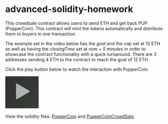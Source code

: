 # advanced-solidity-homework

This crowdsale contract allows users to send ETH and get back PUP (PupperCoin).
This contract will mint the tokens automatically and distribute them to buyers in one transaction. 

The example set in the video below has the <i>goal</i> and the <i>cap</i> set at 12 ETH as well as having the <i>closingTime</i> set at <i>now + 5 minutes</i> in order to showcase the contract functionality with a quick turnaround. There are 3 addresses sending 4 ETH to the contract to reach the goal of 12 ETH.

Click the play button below to watch the interaction with PupperCoin.

<a href="https://drive.google.com/file/d/16x2D9bjlQNOZhcWh9Ye1YPALGDf0JCX7/view" title="Link Title"><img src="images/play.png" alt="Alternate Text" /></a>

View the solidity files:
[PupperCoin](Contracts/PupperCoin.sol) and [PupperCoinCrowdSale](Contracts/PupperCoinCrowdSale.sol).
